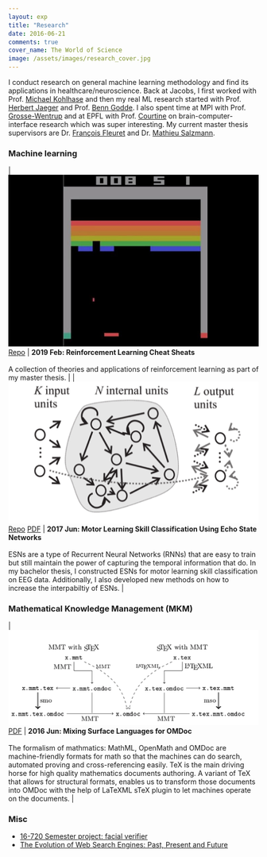 ```yaml
---
layout: exp
title: "Research"
date: 2016-06-21
comments: true
cover_name: The World of Science
image: /assets/images/research_cover.jpg
---
```

I conduct research on general machine learning methodology and find its applications in healthcare/neuroscience. Back at Jacobs, I first worked with Prof. [Michael Kohlhase](https://kwarc.info/people/mkohlhase/) and then my real ML research started with Prof. [Herbert Jaeger](http://minds.jacobs-university.de/herbert/) and Prof. [Benn Godde](https://www.researchgate.net/profile/Ben_Godde). 
I also spent time at MPI with Prof. [Grosse-Wentrup](https://ni.cs.univie.ac.at) and at EPFL with Prof. [Courtine](https://courtine-lab.epfl.ch) on brain-computer-interface research which was super interesting. My current master thesis supervisors are Dr. [François Fleuret](https://www.idiap.ch/~fleuret/) and Dr. [Mathieu Salzmann](https://people.epfl.ch/mathieu.salzmann).


### Machine learning

| ![Breakout](/assets/images/atari.jpg) [Repo](https://github.com/angerhang/reinforcement-learning-cheat-sheet) |  **2019 Feb: Reinforcement Learning Cheat Sheats** <br/><br/> A collection of theories and applications of reinforcement learning as part of my master thesis. | 
| ![Echo State Network](/assets/images/esn.png) [Repo](https://github.com/angerhang/thesis) [PDF](/assets/files/thesis.pdf) |  **2017 Jun: Motor Learning Skill Classification Using Echo State Networks** <br/><br/> ESNs are a type of Recurrent Neural Networks (RNNs) that are easy to train but still maintain the power of capturing the temporal information that do. In my bachelor thesis, I constructed ESNs for motor learning skill classification on EEG data. Additionally, I also developed new methods on how to increase the interpabiltiy of ESNs.  | 


### Mathematical Knowledge Management (MKM)

| ![sTeX](/assets/images/mmt.png) [PDF](/assets/files/cicm_2016.pdf) |  **2016 Jun: Mixing Surface Languages for OMDoc** <br/><br/> The formalism of mathmatics: MathML, OpenMath and OMDoc are machine-friendly formats for math so that the machines can do search, automated proving and cross-referencing easily. TeX is the main driving horse for high quality mathematics documents authoring. A variant of TeX that allows for structural formats, enables us to transform those documents into OMDoc with the help of LaTeXML sTeX plugin to let machines operate on the documents. | 

### Misc

* [16-720 Semester project: facial verifier](/assets/files/cv_poster.pdf)
* [The Evolution of Web Search Engines: Past, Present and Future](/assets/files/bigData.pdf)